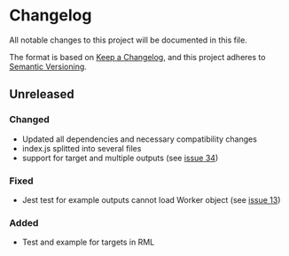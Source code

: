 # Changelog

All notable changes to this project will be documented in this file.

The format is based on [Keep a Changelog](https://keepachangelog.com/en/1.0.0/), and this project adheres
to [Semantic Versioning](https://semver.org/spec/v2.0.0.html).

## Unreleased

### Changed

- Updated all dependencies and necessary compatibility changes
- index.js splitted into several files
- support for target  and multiple outputs (see [issue 34](https://gitlab.ilabt.imec.be/yarrrml/matey/-/issues/34))

### Fixed

- Jest test for example outputs cannot load Worker object (see [issue 13](https://gitlab.ilabt.imec.be/yarrrml/matey/-/issues/13))

### Added

- Test and example for targets in RML 

